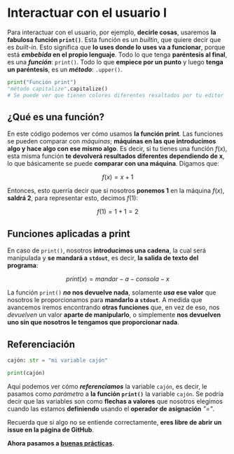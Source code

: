 # Interactuar con el usuario I

Para interactuar con el usuario, por ejemplo, **decirle cosas**, usaremos **la fabulosa función `print()`**. Esta función es un *builtin*, que quiere decir que es *built-in*. Esto significa que **lo uses donde lo uses va a funcionar**, porque está ***embebida* en el propio lenguaje**. Todo lo que tenga **paréntesis al final**, es una ***función***: `print()`. Todo lo que **empiece por un punto** y luego **tenga un paréntesis**, es un ***método***: `.upper()`.

```python
print("Función print")
"método capitalize".capitalize()
# Se puede ver que tienen colores diferentes resaltados por tu editor
```

## ¿Qué es una función?

En este código podemos ver cómo usamos **la función print**. Las funciones se pueden comparar con *máquinas*; **máquinas en las que introducimos algo y hace algo con ese mismo algo**. Es decir, si tu tienes una función $f(x)$, esta misma función **te devolverá resultados diferentes dependiendo de x**, lo que básicamente se puede **comparar con una máquina**. Digamos que:

$$
f(x) = x + 1
$$

Entonces, esto querría decir que si nosotros **ponemos 1** en la máquina $f(x)$, **saldrá 2**, para representar esto, decimos $f(1)$:

$$
f(1) = 1 + 1 = 2
$$

## Funciones aplicadas a print

En caso de `print()`, nosotros **introducimos una cadena**, la cual será manipulada y
**se mandará a `stdout`**, es decir, **la salida de texto del programa**:

$$
print(x) = mandar - a - consola - x
$$

La función `print()` ***no* nos devuelve nada**, solamente ***usa* ese valor** que nosotros le proporcionamos para **mandarlo a `stdout`**. A medida que avancemos iremos encontrando **otras funciones** que, en vez de eso, nos *devuelven* un valor **aparte de manipularlo**, o simplemente **nos devuelven uno sin que nosotros le tengamos que proporcionar nada**.

## Referenciación

```python
cajón: str = "mi variable cajón"

print(cajón)
```

Aquí podemos ver cómo ***referenciamos*** la variable `cajón`, es decir, le pasamos como *parámetro* a **la función `print()`** la variable `cajón`. Se podría decir que las variables son como **flechas a valores** que nosotros elegimos cuando las estamos **definiendo** usando el **operador de asignación** *"$=$"*.

Recuerda que si algo no se entiende correctamente, **eres libre de abrir un issue en la página de GitHub**.

**Ahora pasamos a [buenas prácticas](004_buenas_practicas_1.md).**
